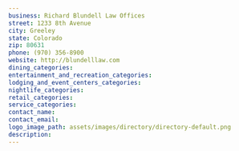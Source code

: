 ```yaml
---
business: Richard Blundell Law Offices
street: 1233 8th Avenue
city: Greeley
state: Colorado
zip: 80631
phone: (970) 356-8900
website: http://blundelllaw.com
dining_categories: 
entertainment_and_recreation_categories: 
lodging_and_event_centers_categories: 
nightlife_categories: 
retail_categories: 
service_categories: 
contact_name: 
contact_email: 
logo_image_path: assets/images/directory/directory-default.png
description: 
---
```

